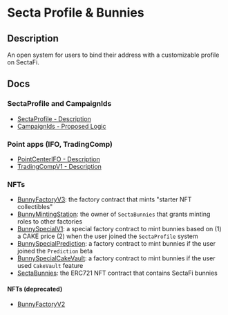 # Secta Profile & Bunnies

## Description

An open system for users to bind their address with a customizable profile on SectaFi.

## Docs

### SectaProfile and CampaignIds

- [SectaProfile - Description](docs/SectaProfile.md)
- [CampaignIds - Proposed Logic](docs/CampaignIDs.md)

### Point apps (IFO, TradingComp)

- [PointCenterIFO - Description](docs/PointCenterIFO.md)
- [TradingCompV1 - Description](docs/TradingCompV1.md)

### NFTs

- [BunnyFactoryV3](/docs/BunnyFactoryV3.md): the factory contract that mints "starter NFT collectibles"
- [BunnyMintingStation](/docs/BunnyFactoryStation.md): the owner of `SectaBunnies` that grants minting roles to other factories
- [BunnySpecialV1](/docs/BunnySpecialV1.md): a special factory contract to mint bunnies based on (1) a CAKE price (2) when the user joined the `SectaProfile` system
- [BunnySpecialPrediction](docs/BunnySpecialPrediction.md): a factory contract to mint bunnies if the user joined the `Prediction` beta
- [BunnySpecialCakeVault](docs/BunnySpecialCakeVault.md): a factory contract to mint bunnies if the user used `CakeVault` feature
- [SectaBunnies](/docs/SectaBunnies.md): the ERC721 NFT contract that contains SectaFi bunnies

#### NFTs (deprecated)

- [BunnyFactoryV2](docs/BunnyFactoryV2.md)
